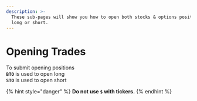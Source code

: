 ```yaml
---
description: >-
  These sub-pages will show you how to open both stocks & options positions,
  long or short.
---
```


# Opening Trades

To submit opening positions\
**`BTO`** is used to open long\
**`STO`** is used to open short



{% hint style="danger" %}
**Do not use `$` with tickers.**
{% endhint %}
